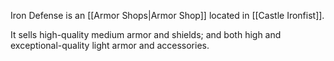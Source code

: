 Iron Defense is an [[Armor Shops|Armor Shop]] located in [[Castle Ironfist]].

It sells high-quality medium armor and shields; and both high and exceptional-quality light armor and accessories.

